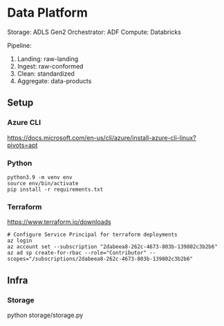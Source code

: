 # Data Platform

Storage: ADLS Gen2
Orchestrator: ADF
Compute: Databricks

Pipeline:
1. Landing: raw-landing
2. Ingest: raw-conformed
3. Clean: standardized
4. Aggregate: data-products

## Setup

### Azure CLI
https://docs.microsoft.com/en-us/cli/azure/install-azure-cli-linux?pivots=apt

### Python
```
python3.9 -m venv env  
source env/bin/activate
pip install -r requirements.txt
```
### Terraform
https://www.terraform.io/downloads


```
# Configure Service Principal for terraform deployments
az login
az account set --subscription "2dabeea8-262c-4673-803b-139802c3b2b6"
az ad sp create-for-rbac --role="Contributor" --scopes="/subscriptions/2dabeea8-262c-4673-803b-139802c3b2b6"
```


## Infra

### Storage
python storage/storage.py

